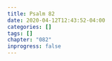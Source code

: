 ```yaml
---
title: Psalm 82
date: 2020-04-12T12:43:52-04:00
categories: []
tags: []
chapter: "082"
inprogress: false
---
```


